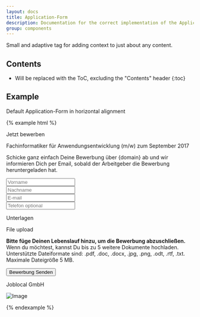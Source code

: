 ```yaml
---
layout: docs
title: Application-Form
description: Documentation for the correct implementation of the Application-Form.
group: components
---
```


Small and adaptive tag for adding context to just about any content.

## Contents

* Will be replaced with the ToC, excluding the "Contents" header
{:toc}

## Example

Default Application-Form in horizontal alignment

{% example html %}
<div class="card">
  <div class="card-header card-inverse application-form-header">
  <div class="row">
    <div class="col-12 col-sm-4 align-self-center text-center">
      <p class="h1 my-auto">Jetzt bewerben</p>
    </div>
    <div class="col-12 col-sm-8 application-form-title align-self-center">
      <p class="my-auto">Fachinformatiker für Anwendungsentwicklung (m/w) zum September 2017</p>
    </div>
  </div>
  </div>
  <div class="card-block application-form">
      <div class="container mt-4">
        <div class="row">
            <div class="col-12">
            <p class="card-text-color">Schicke ganz einfach Deine Bewerbung über {domain} ab und wir informieren Dich per Email, sobald der Arbeitgeber die Bewerbung heruntergeladen hat.</p>
            <form class="inline-form">
                <div class="row">
                    <div class="col-12 col-md-6 my-2">
                        <input type="text" class="form-control mb-2" id="inlineFormInput" placeholder="Vorname">
                    </div>
                    <div class="col-12 col-md-6 my-2">
                        <input type="text" class="form-control mb-2" id="inlineFormInput" placeholder="Nachname">
                    </div>
                    <div class="col-12 col-md-8 my-2">
                        <input type="text" class="form-control mb-2" id="inlineFormInput" placeholder="E-mail">
                    </div>
                    <div class="col-12 col-md-4 my-2">
                        <input type="text" class="form-control mb-2" id="inlineFormInput" placeholder="Telefon optional">
                    </div>
                    <div class="col-12 mt-2">
                        <p class="h3 card-text-color">Unterlagen</p>
                    </div>
                    <div class="col-12">
                      <p class="dash-border card-text-color text-center p-2">File upload</p>
                    </div>
                    <div class="col-12">
                        <p class="card-text-color"><strong> Bitte füge Deinen Lebenslauf hinzu, um die Bewerbung abzuschließen.</strong> <br /> Wenn du möchtest, kannst Du bis zu 5 weitere Dokumente hochladen. Unterstützte Dateiformate sind: .pdf, .doc, .docx, .jpg, .png, .odt, .rtf, .txt. Maximale Dateigröße 5 MB.</p>
                    </div>
                </div>
                <div class="row mb-3">
                    <div class="col-6">
                      <button type="button" class="btn btn-primary btn-lg">Bewerbung Senden</button>
                    </div>
                    <div class="col-6 align-self-center">
                        <div class="row">
                            <div class="col-12 col-md-10 text-right align-self-center">
                                <p class="card-text-color card-text-font-size my-auto">Joblocal GmbH</p>
                            </div>
                            <div class="col-2 push-10 push-md-0">
                                <img class="img-fluid" data-src="holder.js/50x50?auto=yes&bg=777&fg=555&text=logo" alt="Image" />
                            </div>
                        </div>
                    </div>
                </div>
            </form>
            </div>
          </div>
      </div>
  </div>
</div>
{% endexample %}
